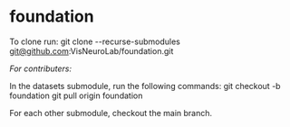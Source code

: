 # foundation
To clone run:
git clone --recurse-submodules git@github.com:VisNeuroLab/foundation.git

*For contributers:*

In the datasets submodule, run the following commands:
git checkout -b foundation
git pull origin foundation

For each other submodule, checkout the main branch.